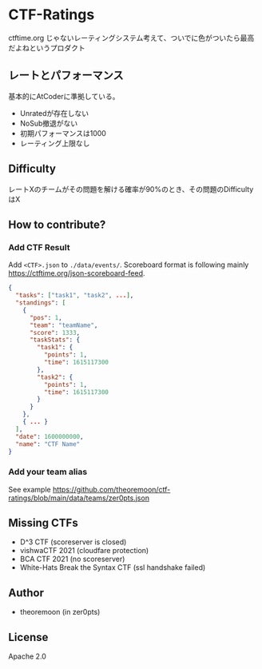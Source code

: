 # CTF-Ratings

ctftime.org じゃないレーティングシステム考えて、ついでに色がついたら最高だよねというプロダクト


## レートとパフォーマンス

基本的にAtCoderに準拠している。

- Unratedが存在しない
- NoSub撤退がない
- 初期パフォーマンスは1000
- レーティング上限なし

## Difficulty

レートXのチームがその問題を解ける確率が90%のとき、その問題のDifficultyはX


## How to contribute?

### Add CTF Result

Add `<CTF>.json` to `./data/events/`. Scoreboard format is following mainly https://ctftime.org/json-scoreboard-feed.

```json
{
  "tasks": ["task1", "task2", ...],
  "standings": [
    {
      "pos": 1,
      "team": "teamName",
      "score": 1333,
      "taskStats": {
        "task1": {
          "points": 1,
          "time": 1615117300
        },
        "task2": {
          "points": 1,
          "time": 1615117300
        }
      }
    },
    { ... }
  ],
  "date": 1600000000,
  "name": "CTF Name"
}
```

### Add your team alias

See example https://github.com/theoremoon/ctf-ratings/blob/main/data/teams/zer0pts.json

## Missing CTFs

- D^3 CTF (scoreserver is closed)
- vishwaCTF 2021 (cloudfare protection)
- BCA CTF 2021 (no scoreserver)
- White-Hats Break the Syntax CTF (ssl handshake failed)

## Author

- theoremoon (in zer0pts)

## License

 Apache 2.0
